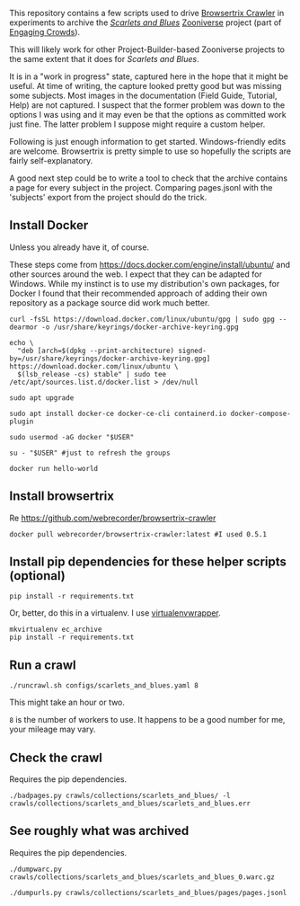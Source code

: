 This repository contains a few scripts used to drive [Browsertrix Crawler](https://github.com/webrecorder/browsertrix-crawler)
in experiments to archive the [_Scarlets and Blues_](https://www.zooniverse.org/projects/bogden/scarlets-and-blues)
[Zooniverse](https://www.zooniverse.org) project (part of [Engaging Crowds](https://tanc-ahrc.github.io/EngagingCrowds/)).

This will likely work for other Project-Builder-based Zooniverse projects to the same extent that it does for _Scarlets and Blues_.

It is in a "work in progress" state, captured here in the hope that it might be useful. At time of writing, the capture looked pretty good but was missing some subjects. Most images in the documentation (Field Guide, Tutorial, Help) are not captured. I suspect that the former problem was down to the options I was using and it may even be that the options as committed work just fine. The latter problem I suppose might require a custom helper.

Following is just enough information to get started. Windows-friendly edits are welcome. Browsertrix is pretty simple to use so hopefully the scripts are fairly self-explanatory.

A good next step could be to write a tool to check that the archive contains a page for every subject in the project. Comparing pages.jsonl with
the 'subjects' export from the project should do the trick.

## Install Docker

Unless you already have it, of course.

These steps come from https://docs.docker.com/engine/install/ubuntu/
and other sources around the web. I expect that they can be adapted
for Windows. While my instinct is to use my distribution's own packages, for
Docker I found that their recommended approach of adding their own
repository as a package source did work much better.

```
curl -fsSL https://download.docker.com/linux/ubuntu/gpg | sudo gpg --dearmor -o /usr/share/keyrings/docker-archive-keyring.gpg

echo \
  "deb [arch=$(dpkg --print-architecture) signed-by=/usr/share/keyrings/docker-archive-keyring.gpg] https://download.docker.com/linux/ubuntu \
  $(lsb_release -cs) stable" | sudo tee /etc/apt/sources.list.d/docker.list > /dev/null

sudo apt upgrade

sudo apt install docker-ce docker-ce-cli containerd.io docker-compose-plugin

sudo usermod -aG docker "$USER"

su - "$USER" #just to refresh the groups

docker run hello-world
```

## Install browsertrix

Re https://github.com/webrecorder/browsertrix-crawler

`docker pull webrecorder/browsertrix-crawler:latest #I used 0.5.1`


## Install pip dependencies for these helper scripts (optional)

`pip install -r requirements.txt`

Or, better, do this in a virtualenv. I use
[virtualenvwrapper](https://virtualenvwrapper.readthedocs.io/en/latest/).

```
mkvirtualenv ec_archive
pip install -r requirements.txt
```

## Run a crawl

`./runcrawl.sh configs/scarlets_and_blues.yaml 8`

This might take an hour or two.

`8` is the number of workers to use. It happens to be a good number for me, your mileage may vary.

## Check the crawl

Requires the pip dependencies.

`./badpages.py crawls/collections/scarlets_and_blues/ -l crawls/collections/scarlets_and_blues/scarlets_and_blues.err`


## See roughly what was archived

Requires the pip dependencies.

`./dumpwarc.py crawls/collections/scarlets_and_blues/scarlets_and_blues_0.warc.gz`

`./dumpurls.py crawls/collections/scarlets_and_blues/pages/pages.jsonl`
